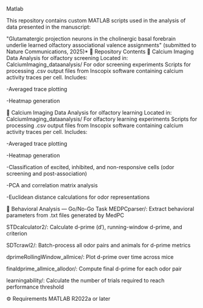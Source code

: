 Matlab

This repository contains custom MATLAB scripts used in the analysis of data presented in the manuscript:

"Glutamatergic projection neurons in the cholinergic basal forebrain underlie learned olfactory associational valence assignments"
(submitted to Nature Communications, 2025)*
📁 Repository Contents
🔬 Calcium Imaging Data Analysis for olfactory screening
Located in: CalciumImaging_dataanalysis/
For odor screening experiments
Scripts for processing .csv output files from Inscopix software containing calcium activity traces per cell. Includes:

-Averaged trace plotting

-Heatmap generation

🔬 Calcium Imaging Data Analysis for olfactory learning
Located in: CalciumImaging_dataanalysis/
For olfactory learning experiments
Scripts for processing .csv output files from Inscopix software containing calcium activity traces per cell. Includes:

-Averaged trace plotting

-Heatmap generation

-Classification of excited, inhibited, and non-responsive cells (odor screening and post-association)

-PCA and correlation matrix analysis

-Euclidean distance calculations for odor representations

🧪 Behavioral Analysis — Go/No-Go Task
MEDPCparser/: Extract behavioral parameters from .txt files generated by MedPC

STDcalculator2/: Calculate d-prime (d′), running-window d-prime, and criterion

SDTcrawl2/: Batch-process all odor pairs and animals for d-prime metrics

dprimeRollingWindow_allmice/: Plot d-prime over time across mice

finaldprime_allmice_allodor/: Compute final d-prime for each odor pair

learningability/: Calculate the number of trials required to reach performance threshold

⚙️ Requirements
MATLAB R2022a or later


